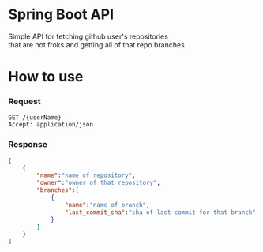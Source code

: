 # Spring Boot API

Simple API for fetching github user's repositories \
that are not froks and getting all of that repo branches

# How to use

### Request
```
GET /{userName}
Accept: application/json
```
### Response
```json
[
    {
        "name":"name of repository",
        "owner":"owner of that repository",
        "branches":[
            {
                "name":"name of branch",
                "last_commit_sha":"sha of last commit for that branch"
            }
        ]
    }
]
```
